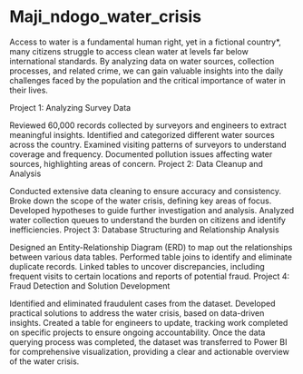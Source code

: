 # Maji_ndogo_water_crisis
Access to water is a fundamental human right, yet in a fictional country*, many citizens struggle to access clean water at levels far below international standards. By analyzing data on water sources, collection processes, and related crime, we can gain valuable insights into the daily challenges faced by the population and the critical importance of water in their lives.

Project 1: Analyzing Survey Data

Reviewed 60,000 records collected by surveyors and engineers to extract meaningful insights.
Identified and categorized different water sources across the country.
Examined visiting patterns of surveyors to understand coverage and frequency.
Documented pollution issues affecting water sources, highlighting areas of concern.
Project 2: Data Cleanup and Analysis

Conducted extensive data cleaning to ensure accuracy and consistency.
Broke down the scope of the water crisis, defining key areas of focus.
Developed hypotheses to guide further investigation and analysis.
Analyzed water collection queues to understand the burden on citizens and identify inefficiencies.
Project 3: Database Structuring and Relationship Analysis

Designed an Entity-Relationship Diagram (ERD) to map out the relationships between various data tables.
Performed table joins to identify and eliminate duplicate records.
Linked tables to uncover discrepancies, including frequent visits to certain locations and reports of potential fraud.
Project 4: Fraud Detection and Solution Development

Identified and eliminated fraudulent cases from the dataset.
Developed practical solutions to address the water crisis, based on data-driven insights.
Created a table for engineers to update, tracking work completed on specific projects to ensure ongoing accountability.
Once the data querying process was completed, the dataset was transferred to Power BI for comprehensive visualization, providing a clear and actionable overview of the water crisis.
